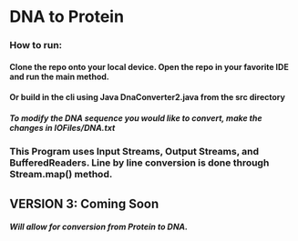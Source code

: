 # DNA to Protein 
### How to run:
#### Clone the repo onto your local device. Open the repo in your favorite IDE and run the main method.
#### Or build in the cli using Java DnaConverter2.java from the src directory
##### To modify the DNA sequence you would like to convert, make the changes in IOFiles/DNA.txt
### This Program uses Input Streams, Output Streams, and BufferedReaders. Line by line conversion is done through Stream.map() method.
## VERSION 3: Coming Soon
##### Will allow for conversion from Protein to DNA.